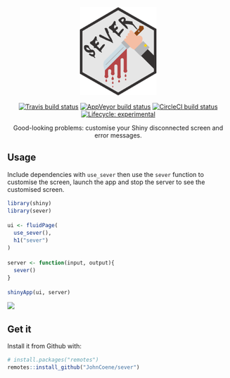 <div align="center">

<img src="./man/figures/logo.png" height=200/>

<!-- badges: start -->
[![Travis build status](https://travis-ci.org/JohnCoene/sever.svg?branch=master)](https://travis-ci.org/JohnCoene/sever)
[![AppVeyor build status](https://ci.appveyor.com/api/projects/status/github/JohnCoene/sever?branch=master&svg=true)](https://ci.appveyor.com/project/JohnCoene/sever)
[![CircleCI build status](https://circleci.com/gh/JohnCoene/sever.svg?style=svg)](https://circleci.com/gh/JohnCoene/sever)
[![Lifecycle: experimental](https://img.shields.io/badge/lifecycle-experimental-orange.svg)](https://www.tidyverse.org/lifecycle/#experimental)
<!-- badges: end -->

Good-looking problems: customise your Shiny disconnected screen and error messages.

</div>

## Usage

Include dependencies with `use_sever` then use the `sever` function to customise the screen, launch the app and stop the server to see the customised screen.

``` r
library(shiny)
library(sever)

ui <- fluidPage(
  use_sever(),
  h1("sever")
)

server <- function(input, output){
  sever()
}

shinyApp(ui, server)
```

![](https://sever.john-coene.com/img/sever_example.png)

## Get it

Install it from Github with:

``` r
# install.packages("remotes")
remotes::install_github("JohnCoene/sever")
```
